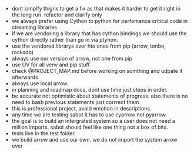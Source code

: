 - dont simplfy thigns to get a fix as that makes it harder to get it right in the long run. refactor and clarify only
- we always prefer using Cython to python for perfomance critical code in streaming libraries
- if  we are vendoring a library that has cython bindings we should use the cython directly rather than go in via ptyhon.
- use the vendored librarys over hte ones from pip (arrow, tonbo, rocksdb)
- always use our version of arrow, not one from pip
- use UV for all venv and pip stuff
- check @PROJECT_MAP.md  before working on somthing and udpate it afterwards
- always use local arrow.
- in planning and roadmap docs, dont use time just steps in order.
- be accurate not optimistic about statements of progress. also there is no need to bash previous statements just corrrect them
- this is professional project, avoid emotion in descriptions.
- any time we are testing sabot it  has to use cyarrow not pyarrow.
- the goal is to build an intergrated system so a user does not need a million imports. sabot should feel like one thing not a box of bits.
- tests live in the test folder.
- we build arrow and use our own. we do not import the system arrow ever
